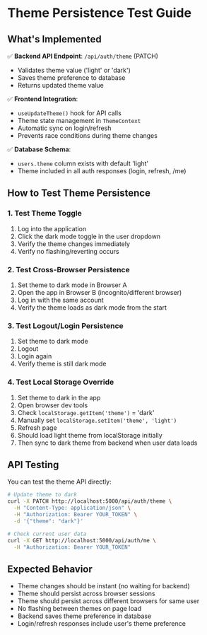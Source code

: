 # Theme Persistence Test Guide

## What's Implemented

✅ **Backend API Endpoint**: `/api/auth/theme` (PATCH)
- Validates theme value ('light' or 'dark')
- Saves theme preference to database
- Returns updated theme value

✅ **Frontend Integration**:
- `useUpdateTheme()` hook for API calls
- Theme state management in `ThemeContext`
- Automatic sync on login/refresh
- Prevents race conditions during theme changes

✅ **Database Schema**:
- `users.theme` column exists with default 'light'
- Theme included in all auth responses (login, refresh, /me)

## How to Test Theme Persistence

### 1. Test Theme Toggle
1. Log into the application
2. Click the dark mode toggle in the user dropdown
3. Verify the theme changes immediately
4. Verify no flashing/reverting occurs

### 2. Test Cross-Browser Persistence
1. Set theme to dark mode in Browser A
2. Open the app in Browser B (incognito/different browser)
3. Log in with the same account
4. Verify the theme loads as dark mode from the start

### 3. Test Logout/Login Persistence
1. Set theme to dark mode
2. Logout
3. Login again
4. Verify theme is still dark mode

### 4. Test Local Storage Override
1. Set theme to dark in the app
2. Open browser dev tools
3. Check `localStorage.getItem('theme')` = 'dark'
4. Manually set `localStorage.setItem('theme', 'light')`
5. Refresh page
6. Should load light theme from localStorage initially
7. Then sync to dark theme from backend when user data loads

## API Testing

You can test the theme API directly:

```bash
# Update theme to dark
curl -X PATCH http://localhost:5000/api/auth/theme \
  -H "Content-Type: application/json" \
  -H "Authorization: Bearer YOUR_TOKEN" \
  -d '{"theme": "dark"}'

# Check current user data
curl -X GET http://localhost:5000/api/auth/me \
  -H "Authorization: Bearer YOUR_TOKEN"
```

## Expected Behavior

- Theme changes should be instant (no waiting for backend)
- Theme should persist across browser sessions
- Theme should persist across different browsers for same user
- No flashing between themes on page load
- Backend saves theme preference in database
- Login/refresh responses include user's theme preference